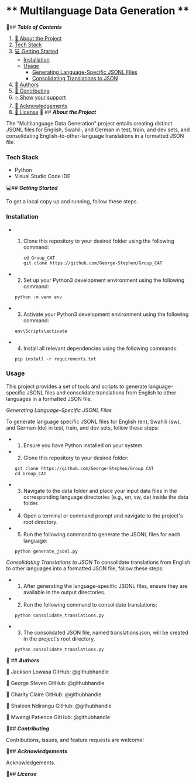 # ** Multilanguage Data Generation **

📗## ***Table of Contents***

1. [📖 About the Project](#-about-the-project)
2. [Tech Stack](#tech-stack)
3. [💻 Getting Started](#-getting-started)
   - [Installation](#installation)
   - [Usage](#usage)
     - [Generating Language-Specific JSONL Files](#generating-language-specific-jsonl-files)
     - [Consolidating Translations to JSON](#consolidating-translations-to-json)
4. [👥 Authors](#-authors)
5. [🤝 Contributing](#-contributing)
6. [⭐️ Show your support](#-show-your-support)
7. [🙏 Acknowledgements](#-acknowledgements)
8. [📝 License](#-license)
 
📖 ## ***About the Project***

The "Multilanguage Data Generation" project entails creating distinct JSONL files for English, Swahili, and German in test, train, and dev sets, and consolidating English-to-other-language translations in a formatted JSON file.

### **Tech Stack**

- Python
- Visual Studio Code IDE

💻## ***Getting Started***

To get a local copy up and running, follow these steps.

### **Installation**

- 1. Clone this repository to your desired folder using the following command:

      ```shell
      cd Group_CAT 
      git clone https://github.com/George-Stephen/Group_CAT

- 2. Set up your Python3 development environment using the following command:

   ```shell
   python -m venv env

- 3. Activate your Python3 development environment using the following command:

   ```shell
   env\Scripts\activate

- 4. Install all relevant dependencies using the following commands:

   ```shell
   pip install -r requirements.txt

### **Usage**

This project provides a set of tools and scripts to generate language-specific JSONL files and consolidate translations from English to other languages in a formatted JSON file.

*Generating Language-Specific JSONL Files*

To generate language specific JSONL files for English (en), Swahili (sw), and German (de) in test, train, and dev sets, follow these steps:

- 1. Ensure you have Python installed on your system.
- 2. Clone this repository to your desired folder:
   ```shell
   git clone https://github.com/George-Stephen/Group_CAT
   cd Group_CAT

- 3. Navigate to the data folder and place your input data files in the corresponding language directories (e.g., en, sw, de) inside the data folder.
- 4. Open a terminal or command prompt and navigate to the project's root directory.
- 5. Run the following command to generate the JSONL files for each language:
   ```shell
   python generate_jsonl.py

*Consolidating Translations to JSON*
To consolidate translations from English to other languages into a formatted JSON file, follow these steps:

- 1. After generating the language-specific JSONL files, ensure they are available in the output directories.
- 2. Run the following command to consolidate translations:
   ```shell
   python consolidate_translations.py

- 3. The consolidated JSON file, named translations.json, will be created in the project's root directory.
   ```shell
   python consolidate_translations.py

👥 ## ***Authors***

👤 Jackson Lowasa
      GitHub: @githubhandle

👤 George Steven
      GitHub: @githubhandle
      
👤 Charity Claire
      GitHub: @githubhandle

👤 Shaleen Ndirangu
      GitHub: @githubhandle

👤 Mwangi Patience
      GitHub: @githubhandle


🤝## ***Contributing***

Contributions, issues, and feature requests are welcome!

🙏## ***Acknowledgements***

Acknowledgements.

📝## ***License***




















